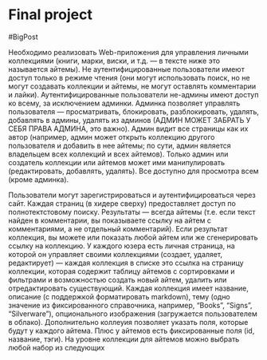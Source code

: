 # Final project

#BigPost

Необходимо реализовать Web-приложения для управления личными коллекциями
(книги, марки, виски, и т.д. — в тексте ниже это называется айтемы).
Не аутентифицированные пользователи имеют доступ только в режиме чтения
(они могут использовать поиск, но не могут создавать коллекции и айтемы,
не могут оставлять комментарии и лайки).
Аутентифицированные пользователи не-админы имеют доступ ко всему, за
исключением админки.
Админка позволяет управлять пользователя — просматривать, блокировать,
разблокировать, удалять, добавлять в админы, удалять из админов (АДМИН
МОЖЕТ ЗАБРАТЬ У СЕБЯ ПРАВА АДМИНА, это важно).
Админ видит все страницы как их автор (например, админ может открыть
коллекцию другого пользователя и добавить в нее айтемы; по сути, админ
является владельцем всех коллекций и всех айтемов). Только админ или
создатель коллекции или айтемов может ими манипулировать (редактировать,
добавлять, удалять). Все доступно для просмотра всем (кроме админка).

Пользователи могут зарегистрироваться и аутентифицироваться через сайт.
Каждая страниц (в хидере сверху) предоставляет доступ по полнотектстовому
поиску. Результаты — всегда айтемы (т.е. если текст найден в комментарии,
вы показываете ссылку на айтем с комментариями, а не отдельный комментарий).
Если результат коллекция, вы можете или показать любой айтем или же
сгенерировать ссылку на коллекцию. У каждого юзера есть личная страница,
на которой он управляет своими коллекциями (создает, удаляет, редактирует)
— каждая коллекция в списке это ссылка на страницу коллекции, которая
содержит таблицу айтемов с сортировками и фильтрами и возможностью 
создать новый айтем, удалить или отредактировать существующий.
Каждая коллекция имеет название, описание (с поддержкой форматировать
markdown), тему (одно значение из фиксированного справочника, например,
“Books”, “Signs”, “Silverware”), опционального изображения (загружается
пользователем в облако).
Дополнительно коллеуия позволяет указать поля, которые будут у каждого
айтема. Плюс у айтемов есть фиксированные поля (id, название, тэги). На
уровне коллекции для айтемов можно выбрать любой набор из следующих 